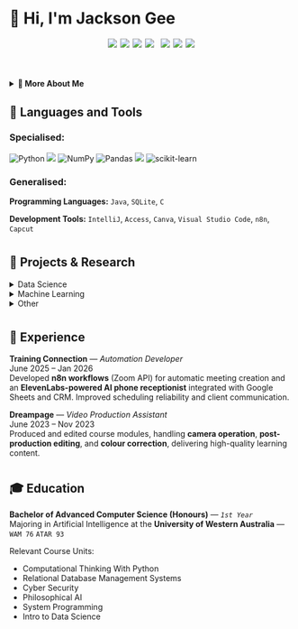 # 🤖 Hi, I'm Jackson Gee 
<p align="center" style="display: flex; flex-wrap: wrap; justify-content: center; gap: 6px;">
  <img src="https://img.shields.io/badge/1st%20Year-6A0DAD?style=for-the-badge&logo=readthedocs&logoColor=white" height="32" />
  <img src="https://img.shields.io/badge/University%20of%20Western%20Australia-003366?style=for-the-badge&logo=google-scholar&logoColor=white" height="32" />
  <img src="https://img.shields.io/badge/AI%20Major-2E8B57?style=for-the-badge&logo=openai&logoColor=white" height="32" />
  <img src="https://img.shields.io/badge/Looking%20for%20Internships-008080?style=for-the-badge&logo=target&logoColor=white" height="32" />
  <br>
  <img src="https://img.shields.io/badge/Jupyter%20Lab-F37626?style=for-the-badge&logo=jupyter&logoColor=white" height="32" />
  <img src="https://img.shields.io/badge/Data%20Science-FFB100?style=for-the-badge&logo=databricks&logoColor=black" height="32" />
  <img src="https://img.shields.io/badge/Machine%20Learning-1E90FF?style=for-the-badge&logo=react&logoColor=white" height="32" />
</p>

#

<details>
  <summary><b>📘 More About Me</b></summary>
  <br>
  <div align="left">
    <p align="left" style="max-width: 800px; line-height: 1.6; font-size: 15px;">
      👋 Hi there! I'm Jackson, a first-year AI major looking to make it to the big leagues of AI. I moved here (Perth) from Cape Town, South Africa 🇿🇦 to pursue my further studies. I plan to deeply understand all there is about AI 🤖 — from data science to machine learning. And when I mean learn... I mean learn — no vibe-coding, just pure knowledge 🧠. My goals are to achieve 🎯 top marks, build 💻 personal projects, and create things that genuinely teach me something new. All of this to hopefully land an awesome 💼 internship somewhere...
      <br>I know some people might say I’m getting ahead of myself — but honestly, that’s the point. To. Get. Ahead. 🦾
<br>
      Anyways... I’m part of my uni’s 🤝 AI club, I have an unbelievably cute 🐶 dog — Bailey the Beagle — and I love 🏋️ working out. I also have an amazing girlfriend ❤️
<br>
      If you’ve gotten this far, thanks so much for taking a moment out of your day to read this 🙏
    </p>
  </div>

  <!-- 🐶 Image gallery inside the dropdown -->
  <p align="center">
    <img src="Images/Image1.jpg" height="200" style="border-radius:10px; box-shadow:0 2px 6px rgba(0,0,0,0.2); margin: 6px;">
    <img src="Images/Image4.jpg" height="200" style="border-radius:10px; box-shadow:0 2px 6px rgba(0,0,0,0.2); margin: 6px;">
    <img src="Images/Image3.jpg" height="200" style="border-radius:10px; box-shadow:0 2px 6px rgba(0,0,0,0.2); margin: 6px;">
  </p>
</details>






## 🧰 Languages and Tools
### Specialised:
![Python](https://img.shields.io/badge/python-3670A0?style=for-the-badge&logo=python&logoColor=ffdd54)
<img src="https://img.shields.io/badge/Jupyter%20Lab-F37626?style=for-the-badge&logo=jupyter&logoColor=white" height="32" />
![NumPy](https://img.shields.io/badge/numpy-%23013243.svg?style=for-the-badge&logo=numpy&logoColor=white)
![Pandas](https://img.shields.io/badge/pandas-%23150458.svg?style=for-the-badge&logo=pandas&logoColor=white)
  <img src="https://img.shields.io/badge/Matplotlib-11557C?style=for-the-badge&logo=plotly&logoColor=white" />
![scikit-learn](https://img.shields.io/badge/scikit--learn-%23F7931E.svg?style=for-the-badge&logo=scikit-learn&logoColor=white)
<!-- This is a comment that will not be displayed in the rendered output. 
![C](https://img.shields.io/badge/c-%2300599C.svg?style=for-the-badge&logo=c&logoColor=white)
![SQLite](https://img.shields.io/badge/sqlite-%2307405e.svg?style=for-the-badge&logo=sqlite&logoColor=white)
![Java](https://img.shields.io/badge/java-%23ED8B00.svg?style=for-the-badge&logo=openjdk&logoColor=white)
![IntelliJ IDEA](https://img.shields.io/badge/IntelliJIDEA-000000.svg?style=for-the-badge&logo=intellij-idea&logoColor=white)
![Microsoft Access](https://img.shields.io/badge/Microsoft_Access-A4373A?style=for-the-badge&logo=microsoft-access&logoColor=white)
![Canva](https://img.shields.io/badge/Canva-%2300C4CC.svg?style=for-the-badge&logo=Canva&logoColor=white)
![Visual Studio Code](https://img.shields.io/badge/Visual%20Studio%20Code-0078d7.svg?style=for-the-badge&logo=visual-studio-code&logoColor=white)-->
### Generalised:
**Programming Languages:** `Java`, `SQLite`, `C` 

**Development Tools:** `IntelliJ`, `Access`, `Canva`, `Visual Studio Code`, `n8n`, `Capcut`  

#

## 🚀 Projects & Research

<details>
  <summary>Data Science</summary>
  <ul>
    <li>
      <!-- Add your data science projects here -->
    </li>
  </ul>
</details>

<details>
  <summary>Machine Learning</summary>
  <ul>
    <li>
      <a href="https://github.com/jacksonjgee/SVM-Titanic">SVM-Titanic: Predict Titanic survival with Support Vector Machine</a>  
      <br>Used Python, JupyterLab, Pandas, NumPy, Scikit-learn and Matplotlib to build, train, and evaluate an SVM model for the Titanic dataset (Kaggle).
    </li>
  </ul>
</details>

<details>
  <summary>Other</summary>
  <ul>
    <li>
      <!-- Add your deep learning projects here -->
    </li>
  </ul>
</details>

#

## 💼 Experience

**Training Connection** — *Automation Developer*  
June 2025 – Jan 2026
<br>Developed **n8n workflows** (Zoom API) for automatic meeting creation and an **ElevenLabs-powered AI phone receptionist** integrated with Google Sheets and CRM. Improved scheduling reliability and client communication.

**Dreampage** — *Video Production Assistant*  
June 2023 – Nov 2023  
Produced and edited course modules, handling **camera operation**, **post-production editing**, and **colour correction**, delivering high-quality learning content.

#

## 🎓 Education

**Bachelor of Advanced Computer Science (Honours)** — *`1st Year`*  
Majoring in Artificial Intelligence at the **University of Western Australia** — `WAM 76` `ATAR 93`

Relevant Course Units:
- Computational Thinking With Python
- Relational Database Management Systems
- Cyber Security
- Philosophical AI
- System Programming
- Intro to Data Science

